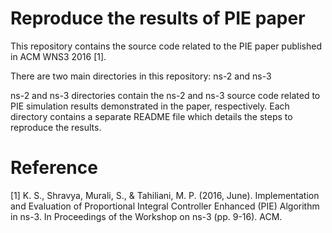 # Reproduce the results of PIE paper
This repository contains the source code related to the PIE paper published in ACM WNS3 2016 [1].

There are two main directories in this repository: ns-2 and ns-3

ns-2 and ns-3 directories contain the ns-2 and ns-3 source code related to PIE simulation results demonstrated in the paper, respectively. Each directory contains a separate README file which details the steps to reproduce the results.

# Reference
[1] K. S., Shravya, Murali, S., & Tahiliani, M. P. (2016, June). Implementation and Evaluation of Proportional Integral Controller Enhanced (PIE) Algorithm in ns-3. In Proceedings of the Workshop on ns-3 (pp. 9-16). ACM.
